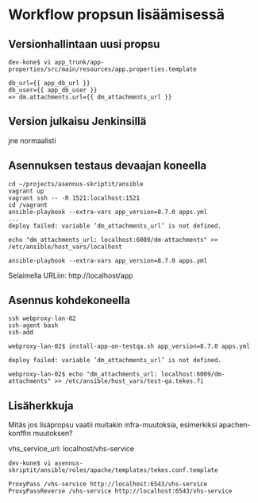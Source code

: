 
Workflow propsun lisäämisessä
=============================


Versionhallintaan uusi propsu
-----------------------------


`dev-kone$ vi app_trunk/app-properties/src/main/resources/app.properties.template`

    db_url={{ app_db_url }}
    db_user={{ app_db_user }}
    => dm.attachments.url={{ dm_attachments_url }}


Version julkaisu Jenkinsillä
-------------------------

jne normaalisti


Asennuksen testaus devaajan koneella
------------------------------

    cd ~/projects/asennus-skriptit/ansible
    vagrant up
    vagrant ssh -- -R 1521:localhost:1521
    cd /vagrant
    ansible-playbook --extra-vars app_version=8.7.0 apps.yml 
    ... 
    deploy failed: variable ’dm_attachments_url’ is not defined. 

    echo "dm_attachments_url: localhost:6009/dm-attachments" >> /etc/ansible/host_vars/localhost
    
    ansible-playbook --extra-vars app_version=8.7.0 apps.yml 

Selaimella URLiin: http://localhost/app


Asennus kohdekoneella
---------------

    ssh webproxy-lan-02
    ssh-agent bash
    ssh-add 

    webproxy-lan-02$ install-app-on-testqa.sh app_version=8.7.0 apps.yml

    deploy failed: variable ’dm_attachments_url’ is not defined. 

    webproxy-lan-02$ echo "dm_attachments_url: localhost:6009/dm-attachments" >> /etc/ansible/host_vars/test-qa.tekes.fi


Lisäherkkuja
------------

Mitäs jos lisäpropsu vaatii muitakin infra-muutoksia, esimerkiksi apachen-konffin 
muutoksen?

vhs_service_url: localhost/vhs-service


`dev-kone$ vi asennus-skriptit/ansible/roles/apache/templates/tekes.conf.template`

    ProxyPass /vhs-service http://localhost:6543/vhs-service
    ProxyPassReverse /vhs-service http://localhost:6543/vhs-service






